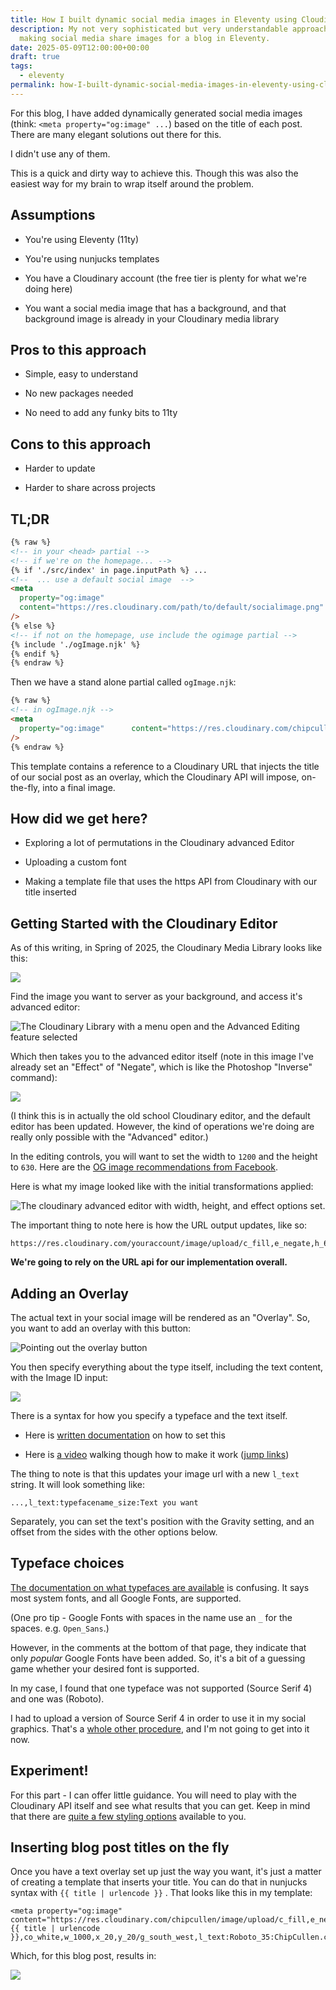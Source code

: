 ```yaml
---
title: How I built dynamic social media images in Eleventy using Cloudinary
description: My not very sophisticated but very understandable approach to
  making social media share images for a blog in Eleventy.
date: 2025-05-09T12:00:00+00:00
draft: true
tags:
  - eleventy
permalink: how-I-built-dynamic-social-media-images-in-eleventy-using-cloudinary/
---
```

For this blog, I have added dynamically generated social media images (think: `<meta property="og:image" ...`) based on the title of each post. There are many elegant solutions out there for this.

I didn't use any of them.

This is a quick and dirty way to achieve this. Though this was also the easiest way for my brain to wrap itself around the problem.

## Assumptions

*   You're using Eleventy (11ty)
    
*   You're using nunjucks templates
    
*   You have a Cloudinary account (the free tier is plenty for what we're doing here)
    
*   You want a social media image that has a background, and that background image is already in your Cloudinary media library
    

## Pros to this approach

*   Simple, easy to understand
    
*   No new packages needed
    
*   No need to add any funky bits to 11ty
    

## Cons to this approach

*   Harder to update
    
*   Harder to share across projects
    

## TL;DR

```html
{% raw %}
<!-- in your <head> partial -->
<!-- if we're on the homepage... -->
{% if './src/index' in page.inputPath %} ...
<!--  ... use a default social image  -->
<meta
  property="og:image"
  content="https://res.cloudinary.com/path/to/default/socialimage.png"
/>
{% else %}
<!-- if not on the homepage, use include the ogimage partial -->
{% include './ogImage.njk' %} 
{% endif %} 
{% endraw %}
```

Then we have a stand alone partial called `ogImage.njk`:

```html
{% raw %}
<!-- in ogImage.njk -->
<meta
  property="og:image"      content="https://res.cloudinary.com/chipcullen/image/upload/c_fill,e_negate,h_630,w_1200/c_fit,g_west,h_630,l_text:SourceSerif4Bold.ttf_70:{{ title | urlencode }},co_white,w_1000,x_20,y_20/g_south_west,l_text:Roboto_35:ChipCullen.com,co_white,x_20,y_40/v1669146466/pthalo_blue_texture_fyc8cy.png"
/>
{% endraw %}
```

This template contains a reference to a Cloudinary URL that injects the title of our social post as an overlay, which the Cloudinary API will impose, on-the-fly, into a final image.

## How did we get here?

*   Exploring a lot of permutations in the Cloudinary advanced Editor
    
*   Uploading a custom font
    
*   Making a template file that uses the https API from Cloudinary with our title inserted
    

## Getting Started with the Cloudinary Editor

As of this writing, in Spring of 2025, the Cloudinary Media Library looks like this:

![](/src/images/cloudinary_media_library_spring_2025.png)

Find the image you want to server as your background, and access it's advanced editor:

![The Cloudinary Library with a menu open and the Advanced Editing feature selected](/src/images/cloudinary_media_library_menu_to_advanced_editor.png)

Which then takes you to the advanced editor itself (note in this image I've already set an "Effect" of "Negate", which is like the Photoshop "Inverse" command):

![](/src/images/cloudinary_advanced_editor.jpeg)

(I think this is in actually the old school Cloudinary editor, and the default editor has been updated. However, the kind of operations we're doing are really only possible with the "Advanced" editor.)

In the editing controls, you will want to set the width to `1200` and the height to `630`. Here are the [OG image recommendations from Facebook](https://developers.facebook.com/docs/sharing/webmasters/images/).

Here is what my image looked like with the initial transformations applied:

![The cloudinary advanced editor with width, height, and effect options set.](/src/images/cloudinary_editor_options.png)

The important thing to note here is how the URL output updates, like so:

```
https://res.cloudinary.com/youraccount/image/upload/c_fill,e_negate,h_630,w_1200/v1669146466/filename.png
```

**We're going to rely on the URL api for our implementation overall.**

## Adding an Overlay

The actual text in your social image will be rendered as an "Overlay". So, you want to add an overlay with this button:

![Pointing out the overlay button](/src/images/cloudinary_overlay_button.png)

You then specify everything about the type itself, including the text content, with the Image ID input:

![](/src/images/cloudinary_image_id_input.png)

There is a syntax for how you specify a typeface and the text itself.

*   Here is [written documentation](https://cloudinary.com/documentation/layers#text_overlays) on how to set this
    
*   Here is [a video](https://cloudinary.com/documentation/text_overlay_tutorial) walking though how to make it work ([jump links](https://cloudinary.com/documentation/text_overlay_tutorial#apply_text_overlays))
    

The thing to note is that this updates your image url with a new `l_text` string. It will look something like:

`...,l_text:typefacename_size:Text you want`

Separately, you can set the text's position with the Gravity setting, and an offset from the sides with the other options below.

## Typeface choices

[The documentation on what typefaces are available](https://support.cloudinary.com/hc/en-us/articles/203352832-What-is-the-list-of-supported-fonts-for-text-overlay-transformation) is confusing. It says most system fonts, and all Google Fonts, are supported.

(One pro tip - Google Fonts with spaces in the name use an `_` for the spaces. e.g. `Open_Sans`.)

However, in the comments at the bottom of that page, they indicate that only _popular_ Google Fonts have been added. So, it's a bit of a guessing game whether your desired font is supported.

In my case, I found that one typeface was not supported (Source Serif 4) and one was (Roboto).

I had to upload a version of Source Serif 4 in order to use it in my social graphics. That's a [whole other procedure](https://cloudinary.com/product_updates/custom_fonts), and I'm not going to get into it now.

## Experiment!

For this part - I can offer little guidance. You will need to play with the Cloudinary API itself and see what results that you can get. Keep in mind that there are [quite a few styling options](https://cloudinary.com/documentation/layers#styling_parameters) available to you.

## Inserting blog post titles on the fly

Once you have a text overlay set up just the way you want, it's just a matter of creating a template that inserts your title. You can do that in nunjucks syntax with `{{ title | urlencode }}` . That looks like this in my template:

```
<meta property="og:image" content="https://res.cloudinary.com/chipcullen/image/upload/c_fill,e_negate,h_630,w_1200/c_fit,g_west,h_630,l_text:SourceSerif4Bold.ttf_70:{{ title | urlencode }},co_white,w_1000,x_20,y_20/g_south_west,l_text:Roboto_35:ChipCullen.com,co_white,x_20,y_40/v1669146466/pthalo_blue_texture_fyc8cy.png"/>
```

Which, for this blog post, results in:

![](/src/images/cloudinary_advanced_editor.jpeg)